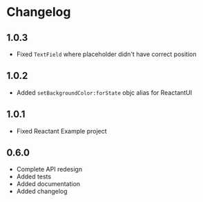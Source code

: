 # Changelog

## 1.0.3
* Fixed `TextField` where placeholder didn't have correct position

## 1.0.2
* Added `setBackgroundColor:forState` objc alias for ReactantUI

## 1.0.1
* Fixed Reactant Example project

## 0.6.0

* Complete API redesign
* Added tests
* Added documentation
* Added changelog
